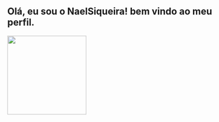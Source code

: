 ## Olá, eu sou o NaelSiqueira! bem vindo ao meu perfil.
</div>

<img height="180em" src="https://github-readme-stats.vercel.app/api?username=naelsiqueira&show_icons=true&theme=dracula&include_all_commits=true&count_private=true"/>
</div>

##
